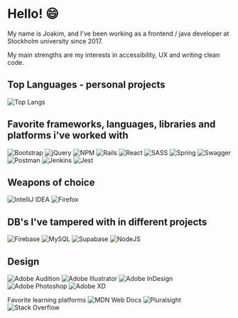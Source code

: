 # Hello! 😄

My name is Joakim, and I've been working as a frontend / java developer at Stockholm university since 2017. 

My main strengths are my interests in accessibility, UX and writing clean code.

## Top Languages - personal projects
<!-- README STATS -https://github.com/anuraghazra/github-readme-stats -->
![Top Langs](https://github-readme-stats.vercel.app/api/top-langs/?username=JoakimJohnsson&layout=compact&theme=dracula&hide_title=true&hide=css&langs_count=10)

## Favorite frameworks, languages, libraries and platforms i've worked with
![Bootstrap](https://img.shields.io/badge/bootstrap-%23563D7C.svg?style=for-the-badge&logo=bootstrap&logoColor=white)
![jQuery](https://img.shields.io/badge/jquery-%230769AD.svg?style=for-the-badge&logo=jquery&logoColor=white)
![NPM](https://img.shields.io/badge/NPM-%23000000.svg?style=for-the-badge&logo=npm&logoColor=white)
![Rails](https://img.shields.io/badge/rails-%23CC0000.svg?style=for-the-badge&logo=ruby-on-rails&logoColor=white)
![React](https://img.shields.io/badge/react-%2320232a.svg?style=for-the-badge&logo=react&logoColor=%2361DAFB)
![SASS](https://img.shields.io/badge/SASS-hotpink.svg?style=for-the-badge&logo=SASS&logoColor=white)
![Spring](https://img.shields.io/badge/spring-%236DB33F.svg?style=for-the-badge&logo=spring&logoColor=white)
![Swagger](https://img.shields.io/badge/-Swagger-%23Clojure?style=for-the-badge&logo=swagger&logoColor=white)
![Postman](https://img.shields.io/badge/Postman-FF6C37?style=for-the-badge&logo=postman&logoColor=white)
![Jenkins](https://img.shields.io/badge/jenkins-%232C5263.svg?style=for-the-badge&logo=jenkins&logoColor=white)
![Jest](https://img.shields.io/badge/-jest-%23C21325?style=for-the-badge&logo=jest&logoColor=white)

## Weapons of choice
![IntelliJ IDEA](https://img.shields.io/badge/IntelliJIDEA-000000.svg?style=for-the-badge&logo=intellij-idea&logoColor=white)
![Firefox](https://img.shields.io/badge/Firefox-FF7139?style=for-the-badge&logo=Firefox-Browser&logoColor=white)

## DB's I've tampered with in different projects 
![Firebase](https://img.shields.io/badge/Firebase-039BE5?style=for-the-badge&logo=Firebase&logoColor=white)
![MySQL](https://img.shields.io/badge/mysql-%2300f.svg?style=for-the-badge&logo=mysql&logoColor=white)
![Supabase](https://img.shields.io/badge/Supabase-3ECF8E?style=for-the-badge&logo=supabase&logoColor=white)
![NodeJS](https://img.shields.io/badge/node.js-6DA55F?style=for-the-badge&logo=node.js&logoColor=white)

## Design
![Adobe Audition](https://img.shields.io/badge/Adobe%20Audition-9999FF.svg?style=for-the-badge&logo=Adobe%20Audition&logoColor=white)
![Adobe Illustrator](https://img.shields.io/badge/adobe%20illustrator-%23FF9A00.svg?style=for-the-badge&logo=adobe%20illustrator&logoColor=white)
![Adobe InDesign](https://img.shields.io/badge/Adobe%20InDesign-49021F?style=for-the-badge&logo=adobeindesign&logoColor=white)
![Adobe Photoshop](https://img.shields.io/badge/adobe%20photoshop-%2331A8FF.svg?style=for-the-badge&logo=adobe%20photoshop&logoColor=white)
![Adobe XD](https://img.shields.io/badge/Adobe%20XD-470137?style=for-the-badge&logo=Adobe%20XD&logoColor=#FF61F6)

Favorite learning platforms
![MDN Web Docs](https://img.shields.io/badge/MDN_Web_Docs-black?style=for-the-badge&logo=mdnwebdocs&logoColor=white)
![Pluralsight](https://img.shields.io/badge/Pluralsight-EE3057?style=for-the-badge&logo=pluralsight&logoColor=white)
![Stack Overflow](https://img.shields.io/badge/-Stackoverflow-FE7A16?style=for-the-badge&logo=stack-overflow&logoColor=white)